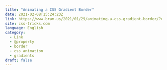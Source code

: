 ```yaml
---
title: "Animating a CSS Gradient Border"
date: 2021-02-08T15:24:23Z
link: https://www.bram.us/2021/01/29/animating-a-css-gradient-border/?utm_medium=RSS&utm_source=news.12bit.vn
site: css-tricks.com
language: English
category:
  - Link
  - @property
  - border
  - css animation
  - gradients
draft: false
---
```

